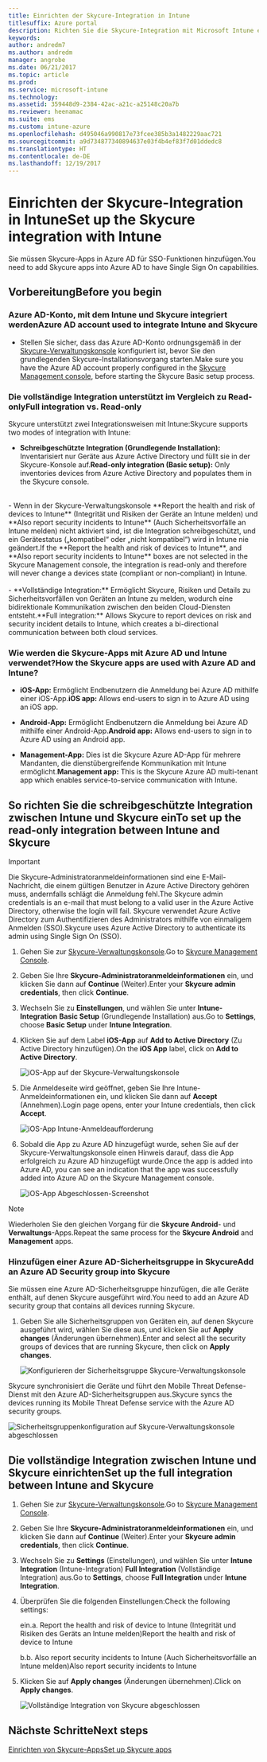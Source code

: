 ```yaml
---
title: Einrichten der Skycure-Integration in Intune
titlesuffix: Azure portal
description: Richten Sie die Skycure-Integration mit Microsoft Intune ein.
keywords: 
author: andredm7
ms.author: andredm
manager: angrobe
ms.date: 06/21/2017
ms.topic: article
ms.prod: 
ms.service: microsoft-intune
ms.technology: 
ms.assetid: 359448d9-2384-42ac-a21c-a25148c20a7b
ms.reviewer: heenamac
ms.suite: ems
ms.custom: intune-azure
ms.openlocfilehash: d495046a990817e73fcee385b3a1482229aac721
ms.sourcegitcommit: a9d734877340894637e03f4b4ef83f7d01ddedc8
ms.translationtype: HT
ms.contentlocale: de-DE
ms.lasthandoff: 12/19/2017
---
```

# <a name="set-up-the-skycure-integration-with-intune"></a><span data-ttu-id="707dd-103">Einrichten der Skycure-Integration in Intune</span><span class="sxs-lookup"><span data-stu-id="707dd-103">Set up the Skycure integration with Intune</span></span>

<span data-ttu-id="707dd-104">Sie müssen Skycure-Apps in Azure AD für SSO-Funktionen hinzufügen.</span><span class="sxs-lookup"><span data-stu-id="707dd-104">You need to add Skycure apps into Azure AD to have Single Sign On capabilities.</span></span>

## <a name="before-you-begin"></a><span data-ttu-id="707dd-105">Vorbereitung</span><span class="sxs-lookup"><span data-stu-id="707dd-105">Before you begin</span></span>

### <a name="azure-ad-account-used-to-integrate-intune-and-skycure"></a><span data-ttu-id="707dd-106">Azure AD-Konto, mit dem Intune und Skycure integriert werden</span><span class="sxs-lookup"><span data-stu-id="707dd-106">Azure AD account used to integrate Intune and Skycure</span></span>

-   <span data-ttu-id="707dd-107">Stellen Sie sicher, dass das Azure AD-Konto ordnungsgemäß in der [Skycure-Verwaltungskonsole](https://aad.skycure.com) konfiguriert ist, bevor Sie den grundlegenden Skycure-Installationsvorgang starten.</span><span class="sxs-lookup"><span data-stu-id="707dd-107">Make sure you have the Azure AD account properly configured in the [Skycure Management console](https://aad.skycure.com), before starting the Skycure Basic setup process.</span></span>

### <a name="full-integration-vs-read-only"></a><span data-ttu-id="707dd-108">Die vollständige Integration unterstützt im Vergleich zu Read-only</span><span class="sxs-lookup"><span data-stu-id="707dd-108">Full integration vs. Read-only</span></span>

<span data-ttu-id="707dd-109">Skycure unterstützt zwei Integrationsweisen mit Intune:</span><span class="sxs-lookup"><span data-stu-id="707dd-109">Skycure supports two modes of integration with Intune:</span></span>

-   <span data-ttu-id="707dd-110">**Schreibgeschützte Integration (Grundlegende Installation):** Inventarisiert nur Geräte aus Azure Active Directory und füllt sie in der Skycure-Konsole auf.</span><span class="sxs-lookup"><span data-stu-id="707dd-110">**Read-only integration (Basic setup):** Only inventories devices from Azure Active Directory and populates them in the Skycure console.</span></span>
<br>
    -   <span data-ttu-id="707dd-111">Wenn in der Skycure-Verwaltungskonsole **Report the health and risk of devices to Intune** (Integrität und Risiken der Geräte an Intune melden) und **Also report security incidents to Intune** (Auch Sicherheitsvorfälle an Intune melden) nicht aktiviert sind, ist die Integration schreibgeschützt, und ein Gerätestatus („kompatibel“ oder „nicht kompatibel“) wird in Intune nie geändert.</span><span class="sxs-lookup"><span data-stu-id="707dd-111">If the **Report the health and risk of devices to Intune**, and **Also report security incidents to Intune** boxes are not selected in the Skycure Management console, the integration is read-only and therefore will never change a devices state (compliant or non-compliant) in Intune.</span></span>
<br></br>
-   <span data-ttu-id="707dd-112">**Vollständige Integration:** Ermöglicht Skycure, Risiken und Details zu Sicherheitsvorfällen von Geräten an Intune zu melden, wodurch eine bidirektionale Kommunikation zwischen den beiden Cloud-Diensten entsteht.</span><span class="sxs-lookup"><span data-stu-id="707dd-112">**Full integration:** Allows Skycure to report devices on risk and security incident details to Intune, which creates a bi-directional communication between both cloud services.</span></span>

### <a name="how-the-skycure-apps-are-used-with-azure-ad-and-intune"></a><span data-ttu-id="707dd-113">Wie werden die Skycure-Apps mit Azure AD und Intune verwendet?</span><span class="sxs-lookup"><span data-stu-id="707dd-113">How the Skycure apps are used with Azure AD and Intune?</span></span>

-   <span data-ttu-id="707dd-114">**iOS-App:** Ermöglicht Endbenutzern die Anmeldung bei Azure AD mithilfe einer iOS-App.</span><span class="sxs-lookup"><span data-stu-id="707dd-114">**iOS app:** Allows end-users to sign in to Azure AD using an iOS app.</span></span>

-   <span data-ttu-id="707dd-115">**Android-App:** Ermöglicht Endbenutzern die Anmeldung bei Azure AD mithilfe einer Android-App.</span><span class="sxs-lookup"><span data-stu-id="707dd-115">**Android app:** Allows end-users to sign in to Azure AD using an Android app.</span></span>

-   <span data-ttu-id="707dd-116">**Management-App:** Dies ist die Skycure Azure AD-App für mehrere Mandanten, die dienstübergreifende Kommunikation mit Intune ermöglicht.</span><span class="sxs-lookup"><span data-stu-id="707dd-116">**Management app:** This is the Skycure Azure AD multi-tenant app which enables service-to-service communication with Intune.</span></span>

## <a name="to-set-up-the-read-only-integration-between-intune-and-skycure"></a><span data-ttu-id="707dd-117">So richten Sie die schreibgeschützte Integration zwischen Intune und Skycure ein</span><span class="sxs-lookup"><span data-stu-id="707dd-117">To set up the read-only integration between Intune and Skycure</span></span>

> [!IMPORTANT]
> <span data-ttu-id="707dd-118">Die Skycure-Administratoranmeldeinformationen sind eine E-Mail-Nachricht, die einem gültigen Benutzer in Azure Active Directory gehören muss, andernfalls schlägt die Anmeldung fehl.</span><span class="sxs-lookup"><span data-stu-id="707dd-118">The Skycure admin credentials is an e-mail that must belong to a valid user in the Azure Active Directory, otherwise the login will fail.</span></span> <span data-ttu-id="707dd-119">Skycure verwendet Azure Active Directory zum Authentifizieren des Administrators mithilfe von einmaligem Anmelden (SSO).</span><span class="sxs-lookup"><span data-stu-id="707dd-119">Skycure uses Azure Active Directory to authenticate its admin using Single Sign On (SSO).</span></span>

1.  <span data-ttu-id="707dd-120">Gehen Sie zur [Skycure-Verwaltungskonsole](https://aad.skycure.com).</span><span class="sxs-lookup"><span data-stu-id="707dd-120">Go to [Skycure Management Console](https://aad.skycure.com).</span></span>

2.  <span data-ttu-id="707dd-121">Geben Sie Ihre **Skycure-Administratoranmeldeinformationen** ein, und klicken Sie dann auf **Continue** (Weiter).</span><span class="sxs-lookup"><span data-stu-id="707dd-121">Enter your **Skycure admin credentials**, then click **Continue**.</span></span>

3.  <span data-ttu-id="707dd-122">Wechseln Sie zu **Einstellungen**, und wählen Sie unter **Intune-Integration** **Basic Setup** (Grundlegende Installation) aus.</span><span class="sxs-lookup"><span data-stu-id="707dd-122">Go to **Settings**, choose **Basic Setup** under **Intune Integration**.</span></span>

4.  <span data-ttu-id="707dd-123">Klicken Sie auf dem Label **iOS-App** auf **Add to Active Directory** (Zu Active Directory hinzufügen).</span><span class="sxs-lookup"><span data-stu-id="707dd-123">On the **iOS App** label, click on **Add to Active Directory**.</span></span>

    ![iOS-App auf der Skycure-Verwaltungskonsole](./media/skycure-setup-1.png)

5.  <span data-ttu-id="707dd-125">Die Anmeldeseite wird geöffnet, geben Sie Ihre Intune-Anmeldeinformationen ein, und klicken Sie dann auf **Accept** (Annehmen).</span><span class="sxs-lookup"><span data-stu-id="707dd-125">Login page opens, enter your Intune credentials, then click **Accept**.</span></span>

    ![iOS-App Intune-Anmeldeaufforderung](./media/skycure-setup-2.png)

6.  <span data-ttu-id="707dd-127">Sobald die App zu Azure AD hinzugefügt wurde, sehen Sie auf der Skycure-Verwaltungskonsole einen Hinweis darauf, dass die App erfolgreich zu Azure AD hinzugefügt wurde.</span><span class="sxs-lookup"><span data-stu-id="707dd-127">Once the app is added into Azure AD, you can see an indication that the app was successfully added into Azure AD on the Skycure Management console.</span></span>

    ![iOS-App Abgeschlossen-Screenshot](./media/skycure-setup-3.png)

> [!NOTE]
> <span data-ttu-id="707dd-129">Wiederholen Sie den gleichen Vorgang für die **Skycure Android**- und **Verwaltungs**-Apps.</span><span class="sxs-lookup"><span data-stu-id="707dd-129">Repeat the same process for the **Skycure Android** and **Management** apps.</span></span>

### <a name="add-an-azure-ad-security-group-into-skycure"></a><span data-ttu-id="707dd-130">Hinzufügen einer Azure AD-Sicherheitsgruppe in Skycure</span><span class="sxs-lookup"><span data-stu-id="707dd-130">Add an Azure AD Security group into Skycure</span></span>

<span data-ttu-id="707dd-131">Sie müssen eine Azure AD-Sicherheitsgruppe hinzufügen, die alle Geräte enthält, auf denen Skycure ausgeführt wird.</span><span class="sxs-lookup"><span data-stu-id="707dd-131">You need to add an Azure AD security group that contains all devices running Skycure.</span></span>

1.  <span data-ttu-id="707dd-132">Geben Sie alle Sicherheitsgruppen von Geräten ein, auf denen Skycure ausgeführt wird, wählen Sie diese aus, und klicken Sie auf **Apply changes** (Änderungen übernehmen).</span><span class="sxs-lookup"><span data-stu-id="707dd-132">Enter and select all the security groups of devices that are running Skycure, then click on **Apply changes**.</span></span>

    ![Konfigurieren der Sicherheitsgruppe Skycure-Verwaltungskonsole](./media/skycure-setup-4.png)

<span data-ttu-id="707dd-134">Skycure synchronisiert die Geräte und führt den Mobile Threat Defense-Dienst mit den Azure AD-Sicherheitsgruppen aus.</span><span class="sxs-lookup"><span data-stu-id="707dd-134">Skycure syncs the devices running its Mobile Threat Defense service with the Azure AD security groups.</span></span>

![Sicherheitsgruppenkonfiguration auf Skycure-Verwaltungskonsole abgeschlossen](./media/skycure-setup-5.png)

## <a name="set-up-the-full-integration-between-intune-and-skycure"></a><span data-ttu-id="707dd-136">Die vollständige Integration zwischen Intune und Skycure einrichten</span><span class="sxs-lookup"><span data-stu-id="707dd-136">Set up the full integration between Intune and Skycure</span></span>

1.  <span data-ttu-id="707dd-137">Gehen Sie zur [Skycure-Verwaltungskonsole](https://aad.skycure.com).</span><span class="sxs-lookup"><span data-stu-id="707dd-137">Go to [Skycure Management Console](https://aad.skycure.com).</span></span>

2.  <span data-ttu-id="707dd-138">Geben Sie Ihre **Skycure-Administratoranmeldeinformationen** ein, und klicken Sie dann auf **Continue** (Weiter).</span><span class="sxs-lookup"><span data-stu-id="707dd-138">Enter your **Skycure admin credentials**, then click **Continue**.</span></span>

3.  <span data-ttu-id="707dd-139">Wechseln Sie zu **Settings** (Einstellungen), und wählen Sie unter **Intune Integration** (Intune-Integration) **Full Integration** (Vollständige Integration) aus.</span><span class="sxs-lookup"><span data-stu-id="707dd-139">Go to **Settings**, choose **Full Integration** under **Intune Integration**.</span></span>

4.  <span data-ttu-id="707dd-140">Überprüfen Sie die folgenden Einstellungen:</span><span class="sxs-lookup"><span data-stu-id="707dd-140">Check the following settings:</span></span>

    <span data-ttu-id="707dd-141">ein.</span><span class="sxs-lookup"><span data-stu-id="707dd-141">a.</span></span>  <span data-ttu-id="707dd-142">Report the health and risk of device to Intune (Integrität und Risiken des Geräts an Intune melden)</span><span class="sxs-lookup"><span data-stu-id="707dd-142">Report the health and risk of device to Intune</span></span>

    <span data-ttu-id="707dd-143">b.</span><span class="sxs-lookup"><span data-stu-id="707dd-143">b.</span></span>  <span data-ttu-id="707dd-144">Also report security incidents to Intune (Auch Sicherheitsvorfälle an Intune melden)</span><span class="sxs-lookup"><span data-stu-id="707dd-144">Also report security incidents to Intune</span></span>

5.  <span data-ttu-id="707dd-145">Klicken Sie auf **Apply changes** (Änderungen übernehmen).</span><span class="sxs-lookup"><span data-stu-id="707dd-145">Click on **Apply changes**.</span></span>

    ![Vollständige Integration von Skycure abgeschlossen](./media/skycure-setup-6.png)

## <a name="next-steps"></a><span data-ttu-id="707dd-147">Nächste Schritte</span><span class="sxs-lookup"><span data-stu-id="707dd-147">Next steps</span></span>

[<span data-ttu-id="707dd-148">Einrichten von Skycure-Apps</span><span class="sxs-lookup"><span data-stu-id="707dd-148">Set up Skycure apps</span></span>](mtd-apps-ios-app-configuration-policy-add-assign.md)
